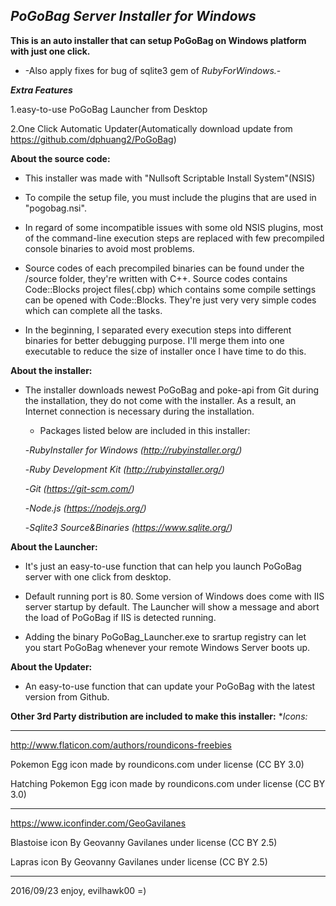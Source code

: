 ***PoGoBag Server Installer for Windows***
-----------------------------------------------

**This is an auto installer that can setup PoGoBag on Windows platform with just one click.**

 - -Also apply fixes for bug of sqlite3 gem of *RubyForWindows.*-

***Extra Features***

1.easy-to-use PoGoBag Launcher from Desktop

2.One Click Automatic Updater(Automatically download update from https://github.com/dphuang2/PoGoBag)

**About the source code:**

 - This installer was made with "Nullsoft Scriptable Install
   System"(NSIS)
   
 - To compile the setup file, you must include the plugins that are used
   in "pogobag.nsi".
 - In regard of some incompatible issues with some old NSIS plugins,
   most of the command-line execution steps are replaced with few
   precompiled console binaries to avoid most problems.

 

 - Source codes of each precompiled binaries can be found under the
   /source folder, they're  written with C++. Source codes contains Code::Blocks project files(.cbp) which contains some compile settings can be opened with Code::Blocks. They're just very very simple
   codes which can complete all the tasks.
 - In the beginning, I separated every execution steps into different
   binaries for better debugging purpose. I'll merge them into one
   executable to reduce the size of installer once I have time to do
   this.

**About the installer:**

 - The installer downloads newest PoGoBag and poke-api from Git during
   the installation, they do not come with the installer. As a result,
   an Internet connection is necessary during the installation.
    - Packages listed below are included in this installer:

     -*RubyInstaller for Windows   (http://rubyinstaller.org/)*

     -*Ruby Development Kit         (http://rubyinstaller.org/)*

     -*Git                                      (https://git-scm.com/)*

     -*Node.js                                (https://nodejs.org/)*

     -*Sqlite3 Source&Binaries    (https://www.sqlite.org/)*

**About the Launcher:**

 - It's just an easy-to-use function that can help you launch PoGoBag
   server with one click from desktop. 
   

 - Default running port is 80. Some version of Windows does come with IIS server startup by default. The Launcher will show a message and abort the load of PoGoBag if IIS is detected running.

 

 - Adding the binary PoGoBag_Launcher.exe  to srartup registry can let  
   you start PoGoBag whenever your remote Windows Server boots up.
 
**About the Updater:**
 - An easy-to-use function that can update your PoGoBag with the latest
   version from Github.

   



**Other 3rd Party distribution are included to make this installer:**
**Icons:* 
_____________________________________________________________________________________
http://www.flaticon.com/authors/roundicons-freebies

Pokemon Egg icon made by roundicons.com under license (CC BY 3.0)

Hatching Pokemon Egg icon made by roundicons.com under license (CC BY 3.0)
______________________________________________________________________________________
https://www.iconfinder.com/GeoGavilanes

Blastoise icon By Geovanny Gavilanes under license (CC BY 2.5)

Lapras icon By Geovanny Gavilanes under license (CC BY 2.5)
______________________________________________________________________________________








2016/09/23
enjoy,
evilhawk00 =)

